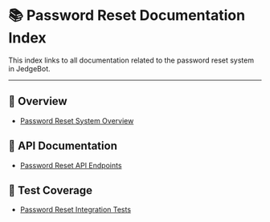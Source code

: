 # 📚 Password Reset Documentation Index

This index links to all documentation related to the password reset system in JedgeBot.

---

## 🔐 Overview

- [Password Reset System Overview](./password_reset.md)

## 🔌 API Documentation

- [Password Reset API Endpoints](./api_password_reset_endpoints.md)

## 🧪 Test Coverage

- [Password Reset Integration Tests](./test_password_reset_coverage.md)
